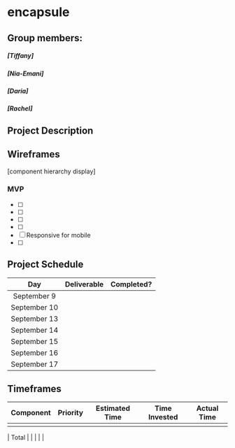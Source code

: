 # encapsule

## Group members:

##### [Tiffany]
##### [Nia-Emani]
##### [Daria]
##### [Rachel]

## Project Description


## Wireframes


[component hierarchy display]


### MVP

- [  ]
- [  ] 
- [  ] 
- [  ] 
- [  ] Responsive for mobile
- [  ] 


## Project Schedule

| Day | Deliverable | Completed? |
|:--:|:--:|:--:|
| September 9 |  |  |
| September 10 |  |   |
| September 13|  |  |
| September 14 |  |    |
| September 15 |  |    |
| September 16 |  |    |
| September 17 |  |    |

## Timeframes

| Component | Priority | Estimated Time | Time Invested | Actual Time |
|--|:--:|:--:|:--:|:--:|
|  |  |  |  |  |

| Total |   |   |  |   |




